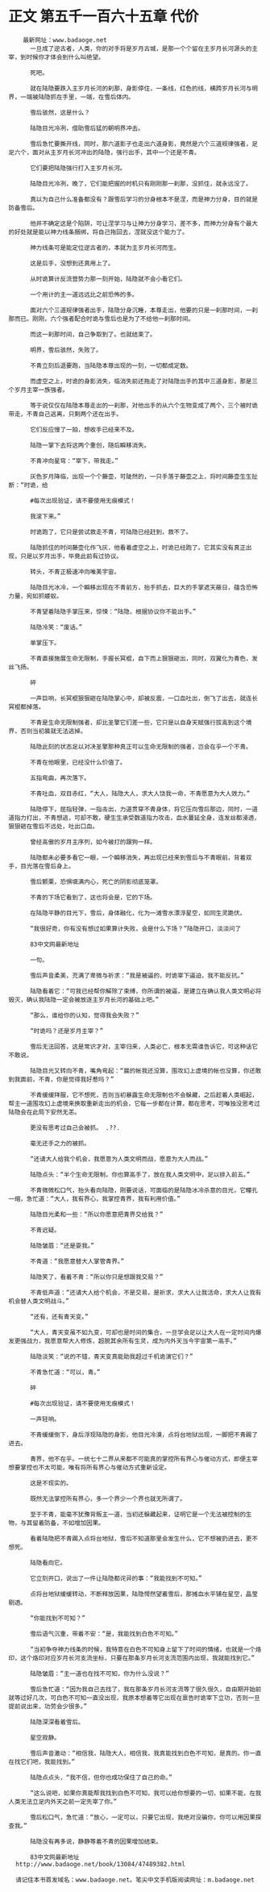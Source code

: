 # 正文 第五千一百六十五章 代价
        最新网址：www.badaoge.net
          一旦成了逆古者，人类，你的对手将是岁月古城，是那一个个留在主岁月长河源头的主宰，到时候你才体会到什么叫绝望。
      
          死吧。
      
          就在陆隐要跌入主岁月长河的刹那，身影停住，一条线，红色的线，横跨岁月长河与明界，一端被陆隐抓在手里，一端，在雪后体内。
      
          雪后骇然，这是什么？
      
          陆隐目光冷冽，借助雪后猛的朝明界冲去。
      
          雪后急忙要撕开线，同时，那六道影子也走出六道身影，竟然是六个三道规律强者，足足六个，面对从主岁月长河冲出的陆隐，强行出手，其中一个还是不青。
      
          它们要把陆隐强行打入主岁月长河。
      
          陆隐目光冷冽，晚了，它们能把握的时机只有刚刚那一刹那，没抓住，就永远没了。
      
          真以为自己什么准备都没有？跟雪后学习的分身根本不是涅，而是神力分身，目的就是防备雪后。
      
          他并不确定这是个陷阱，可让涅学习与让神力分身学习，差不多，而神力分身有个最大的好处就是能以神力线条捆绑，将自己拖回去，涅就没这个能力了。
      
          神力线条可是能定位逆古者的，本就为主岁月长河而生。
      
          这是后手，没想到还真用上了。
      
          从时诡算计反流营势力那一刻开始，陆隐就不会小看它们。
      
          一个用计的主一道远远比之前恐怖的多。
      
          面对六个三道规律强者出手，陆隐分身沉睡，本尊走出，他要的只是一刹那时间，一刹那而已。刚刚，六个强者配合时诡与雪后也是为了不给他一刹那时间。
      
          而这一刹那时间，自己争取到了。也就结束了。
      
          明界，雪后骇然，失败了。
      
          不青立刻后退要跑，当陆隐本尊出现的一刻，一切都成定数。
      
          而虚空之上，时诡的身影消失，临消失前还拖走了对陆隐出手的其中三道身影，那是三个岁月主宰一族强者。
      
          等于说仅仅在陆隐本尊走出的一刹那，对他出手的从六个生物变成了两个，三个被时诡带走，不青自己逃离，只剩两个还在出手。
      
          它们反应慢了一拍，想收手已经来不及。
      
          陆隐一掌下去将这两个重创，随后瞬移消失。
      
          不青冲向星穹：“宰下，带我走。”
      
          灰色岁月降临，出现一个个藤壶，可陡然的，一只手落于藤壶之上，将时间藤壶生生扯断：“时诡，给
      
          #每次出现验证，请不要使用无痕模式！
      
          我滚下来。”
      
          时诡跑了，它只是尝试救走不青，可陆隐已经赶到，救不了。
      
          陆隐抓住的时间藤壶化作飞灰，他看着虚空之上，时诡已经跑了。它其实没有真正出现，只是以岁月出手，毕竟此前有过协议。
      
          转头，不青正极速冲向唯美宇宙。
      
          陆隐目光冰冷，一个瞬移出现在不青前方，抬手抓去，巨大的手掌遮天蔽日，蕴含恐怖力量，宛如抓蝼蚁。
      
          不青望着陆隐手掌压来，惊悚：“陆隐，根据协议你不能出手。”
      
          陆隐冷笑：“废话。”
      
          单掌压下。
      
          不青直接施展生命无限制，手握长冥棍，自下而上狠狠砸出，同时，双翼化为青色，发丝飞扬。
      
          砰
      
          一声巨响，长冥棍狠狠砸在陆隐掌心中，却被反震，一口血吐出，倒飞了出去，就连长冥棍都掉落。
      
          不青是生命无限制强者，却比圣擎它们差一些，它只是以自身天赋强行拔高到这个境界，否则当初晨就无法逃掉。
      
          陆隐此刻的状态足以对决圣擎那种真正可以生命无限制的强者，岂会在乎一个不青。
      
          不青在他眼里，已经没什么价值了。
      
          五指弯曲，再次落下。
      
          不青吐血，双目赤红，“大人，陆隐大人，求大人饶我一命，不青愿意为大人效力。”
      
          陆隐停下，屈指轻弹，一指击出，力道贯穿不青身体，将它压向雪后那边，同时，一道道指力打出，不青想逃，可却不敢，硬生生承受数道指力攻击，血水蔓延全身，连发丝都浸透，狠狠砸在雪后不远处，吐出口血。
      
          曾经高傲的岁月主序列，如今被打的跟狗一样。
      
          陆隐都未必要多看它一眼，一个瞬移消失，再出现已经来到雪后与不青眼前，背着双手，目光落在雪后身上。
      
          雪后颤栗，恐惧填满内心，死亡的阴影彻底笼罩。
      
          不青的下场它看到了，这也将会是，它的下场。
      
          在陆隐平静的目光下，雪后，身体融化，化为一滩雪水漂浮星空，如同生灵跪伏。
      
          “我很好奇，你有没有想过如果算计失败，会是什么下场？”陆隐开口，淡淡问了
      
          83中文网最新地址
      
          一句。
      
          雪后声音柔美，充满了卑微与祈求：“我是被逼的，时诡宰下逼迫，我不能反抗。”
      
          陆隐看着它：“可我已经帮你解除了束缚，你所谓的被逼，是建立在确认我人类文明必将毁灭，确认我陆隐一定会被放逐主岁月长河的基础上吧。”
      
          “那么，谁给你的认知，觉得我会失败？”
      
          “时诡吗？还是岁月主宰？”
      
          雪后无法回答，这是常识才对，主宰归来，人类必亡，根本无需谁告诉它，可这种话它不敢说。
      
          陆隐目光又转向不青，嘴角弯起：“晨的帐我还没算，围攻幻上虚境的帐也没算，你还敢到我面前，不青，你是觉得我好惹吗？”
      
          不青缓缓拜服，它不想死，否则当初暴露生命无限制也不会躲藏，之后趁着人类崛起，帮主一道围攻幻上虚境来换取重新走出的机会，它每一步都在计算，都在思考，可唯独没思考过陆隐会在此局下安然无恙。
      
          更没有思考过自己会被抓。 .??.
      
          毫无还手之力的被抓。
      
          “还请大人给我个机会，我愿意为人类文明而战，愿意为大人而战。”
      
          陆隐点头：“半个生命无限制，你也算高手了，放在我人类文明中，足以排入前五。”
      
          不青微微松口气，抬头看向陆隐，刚要说话，可面临的是陆隐冰冷杀意的目光，它瞳孔一缩，急忙道：“大人，我有界心，我掌控青界，我有利用价值。”
      
          陆隐目光柔和一些：“所以你愿意把青界交给我？”
      
          不青迟疑。
      
          陆隐皱眉：“还是耍我。”
      
          不青道：“我愿意替大人掌管青界。”
      
          陆隐笑了，看着不青：“所以你只是想跟我交易？”
      
          不青低声道：“还请大人给个机会，不是交易，是祈求，求大人让我活命，求大人让我有机会替人类文明战斗。”
      
          “还有，还有青天变。”
      
          “大人，青天变虽不如九变，可却也是时间的集合，一旦学会足以让大人在一定时间内爆发更强战力，我愿意帮大人修炼，超脱其余所有生灵，成为内外天当今宇宙第一高手。”
      
          陆隐淡笑：“说的不错，青天变真能助我超过千机诡演它们？”
      
          不青急忙道：“可以，青。”
      
          砰
      
          #每次出现验证，请不要使用无痕模式！
      
          一声轻响。
      
          不青缓缓倒下，身后浮现陆隐的身影，他目光冷漠，点将台地狱出现，一脚把不青踢了进去。
      
          青界，他不在乎。一统七十二界从来都不可能真的掌控所有界心与催动方式，即便主宰想要掌控也不太可能，唯有将所有界心与催动方式重新设定。
      
          这是不现实的。
      
          既然无法掌控所有界心，多一个界少一个界也就无所谓了。
      
          至于不青，能毫不犹豫背叛主一道，当初还躲藏起来，证明它是一个无法被控制的生物，与其留着防备，不如增加因果。
      
          看着陆隐把不青踢入点将台地狱，雪后不知道那里会发生什么，它不想被扔进去，更不想死。
      
          陆隐看向它。
      
          它立刻开口，说出了一件让陆隐都诧异的事：“我能找到不可知。”
      
          点将台地狱缓缓转动，不断释放因果，陆隐愕然望着雪后，那摊血水平铺在星空，晶莹剔透。
      
          “你能找到不可知？”
      
          雪后语气沉重，带着不安：“是，我能找到白色不可知。”
      
          “当初争夺神力线条的时候，我特意在白色不可知身上留下了时间的情绪，也就是一个烙印，这个烙印对应岁月长河支流坐标，只要在那条岁月长河支流范围内出现，我就能找到它。”
      
          陆隐皱眉：“主一道也在找不可知，你为什么没说？”
      
          雪后急忙道：“因为我自己去找了，我在那条岁月长河支流等了很久很久，自由期开始前就等过好几次，可白色不可知一直没出现，我原本想着等它出现在禀告时诡宰下立功，否则一旦提前说出来，功劳会少很多。”
      
          陆隐深深看着雪后。
      
          星空寂静。
      
          雪后声音激动：“相信我，陆隐大人，相信我，我真能找到白色不可知，是真的。你一直在找它们吧，我能找到。”
      
          陆隐点点头，“我不信，但你也成功保住了自己的命。”
      
          “这么说吧，如果你真能帮我找到白色不可知，我可以给你想要的一切，如果不能，在我人类无法立足内外天之前一定先宰了你。”
      
          雪后松口气，急忙道：“放心，一定可以，只要它出现，我绝对没骗你，你可以用因果探查我。”
      
          陆隐没有再多说，静静等着不青的因果增加结束。
      
          83中文网最新地址
      http://www.badaoge.net/book/13084/47489382.html
      
      请记住本书首发域名：www.badaoge.net。笔尖中文手机版阅读网址：m.badaoge.net